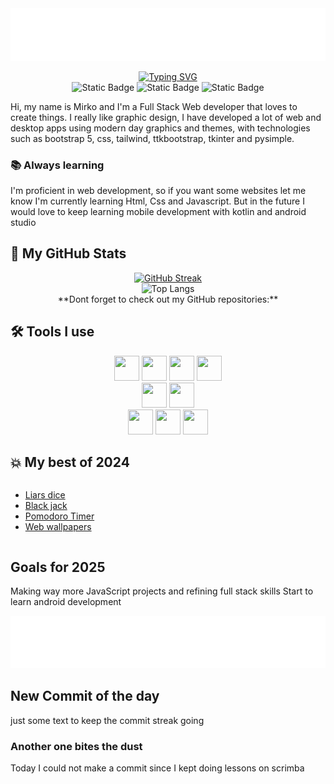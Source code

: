 <img src="https://raw.githubusercontent.com/SelfMadeSystem/SelfMadeSystem/4db1454ab1db74ec58ea2b64cf026e6c67015c2d/wave-top.svg">

<p align='center'>
   <a href="https://git.io/typing-svg"><img width='800px' src="https://readme-typing-svg.demolab.com?font=Fira+Code&pause=1000&color=13CCF7&center=true&vCenter=true&width=500&lines=Full+Stack+Developer;Mirko+Joel+Ruhl" alt="Typing SVG"/></a>
      <br>
   <img alt="Static Badge" src="https://img.shields.io/badge/Javascript-Advanced-yellow?style=flat-square&logo=javascript">
   <img alt="Static Badge" src="https://img.shields.io/badge/Python-Intermidiate-blue?style=flat-square&logo=python">
   <img alt="Static Badge" src="https://img.shields.io/badge/Android-Beginner-darkgreen?style=flat-square&logo=android">   
</p>

Hi, my name is Mirko and I'm a Full Stack Web developer that loves to create things. I really like graphic design, I have developed a lot of web and desktop apps using modern day graphics and themes, with technologies such as bootstrap 5, css, tailwind, ttkbootstrap, tkinter and pysimple.
<br />

### 📚 Always learning
I'm proficient in web development, so if you want some websites let me know
I'm currently learning Html, Css and Javascript. But in the future I would love to keep learning mobile development with kotlin and android studio



## 👀 My GitHub Stats

<p align="center">
  <a href="https://git.io/streak-stats"><img src="https://github-readme-streak-stats-ecru-theta.vercel.app?user=RuhlMirko&theme=apprentice" alt="GitHub Streak" width='400px' /></a>
   <br>
  <img src="https://github-readme-stats.vercel.app/api/top-langs/?username=RuhlMirko&layout=compact&theme=apprentice" alt="Top Langs" width="400px"/>
   <br>
  **Dont forget to check out my GitHub repositories:**
</p>



## 🛠 Tools I use
<p align="center"> 
  <img src="https://cdn.jsdelivr.net/gh/devicons/devicon@latest/icons/html5/html5-original.svg" height="40" width="40"/>
  <img src="https://cdn.jsdelivr.net/gh/devicons/devicon@latest/icons/css3/css3-original.svg" height="40" width="40"/>
  <img src="https://cdn.jsdelivr.net/gh/devicons/devicon@latest/icons/javascript/javascript-original.svg" height="40" width="40"/>
  <img src="https://cdn.jsdelivr.net/gh/devicons/devicon@latest/icons/bootstrap/bootstrap-original.svg" height="40" width="40"/>
     <br>
  <img src="https://cdn.jsdelivr.net/gh/devicons/devicon@latest/icons/androidstudio/androidstudio-original.svg" height="40" width="40"/> 
  <img src="https://cdn.jsdelivr.net/gh/devicons/devicon@latest/icons/kotlin/kotlin-original.svg" height="40" width="40"/>
     <br>   
  <img src="https://cdn.jsdelivr.net/gh/devicons/devicon@latest/icons/linkedin/linkedin-original.svg" height="40" width="40"/>  
  <img src="https://cdn.jsdelivr.net/gh/devicons/devicon@latest/icons/python/python-original.svg" height="40" width="40"/>
  <img src="https://cdn.jsdelivr.net/gh/devicons/devicon@latest/icons/streamlit/streamlit-original.svg" height="40" width="40"/>
</p>

## 💥 My best of 2024
<div style='display:flex'> 
<ul>
   <li><a href="https://github.com/RuhlMirko/js-lying-dice"> Liars dice </a> </li> 
   <li><a href= "https://github.com/RuhlMirko/javascript-blackjack " >Black jack</a></li>
   <li> <a href="https://github.com/RuhlMirko/pomodoro-timer" > Pomodoro Timer</a></li>
   <li> <a href="https://github.com/RuhlMirko/wallpaper-engine">Web wallpapers</a></li>
</ul>
</div>

## Goals for 2025
Making way more JavaScript projects and refining full stack skills
Start to learn android development 
<!--
**RuhlMirko/RuhlMirko** is a ✨ _special_ ✨ repository because its `README.md` (this file) appears on your GitHub profile.

Here are some ideas to get you started:

- 🔭 I’m currently working on ...
- 🌱 I’m currently learning ...
- 👯 I’m looking to collaborate on ...
- 🤔 I’m looking for help with ...
- 💬 Ask me about ...
- 📫 How to reach me: ...
- 😄 Pronouns: ...
- ⚡ Fun fact: ...
-->
<img src="https://raw.githubusercontent.com/SelfMadeSystem/SelfMadeSystem/main/wave-bottom.svg">

## New Commit of the day
just some text to keep the commit streak going

### Another one bites the dust
Today I could not make a commit since I kept doing lessons on scrimba
